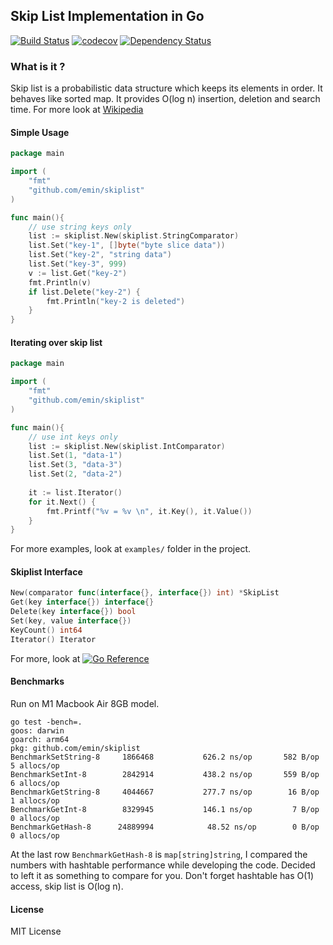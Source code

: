 ## Skip List Implementation in Go

[![Build Status](https://travis-ci.com/emin/skiplist.svg?branch=master)](https://travis-ci.com/emin/skiplist)
[![codecov](https://codecov.io/gh/emin/skiplist/branch/master/graph/badge.svg?token=G3GTH9KRRN)](https://codecov.io/gh/emin/skiplist)
[![Dependency Status](https://img.shields.io/badge/dependencies-none-green)](https://github.com/emin/skiplist/blob/master/go.mod)

### What is it ?
Skip list is a probabilistic data structure which keeps its elements in order. It behaves like sorted map. 
It provides O(log n) insertion, deletion and search time. For more look at [Wikipedia](https://en.wikipedia.org/wiki/Skip_list)


#### Simple Usage

```go
package main

import (
	"fmt"
	"github.com/emin/skiplist"
)

func main(){
    // use string keys only
    list := skiplist.New(skiplist.StringComparator)
    list.Set("key-1", []byte("byte slice data"))
    list.Set("key-2", "string data")
    list.Set("key-3", 999)
    v := list.Get("key-2")
    fmt.Println(v)
    if list.Delete("key-2") {
        fmt.Println("key-2 is deleted")
    }
}
```

#### Iterating over skip list

```go
package main

import (
	"fmt"
	"github.com/emin/skiplist"
)

func main(){
    // use int keys only
    list := skiplist.New(skiplist.IntComparator)
    list.Set(1, "data-1")
    list.Set(3, "data-3")
    list.Set(2, "data-2")
    
    it := list.Iterator()
    for it.Next() {
    	fmt.Printf("%v = %v \n", it.Key(), it.Value())
    }
}
```

For more examples, look at `examples/` folder in the project.


#### Skiplist Interface

```go
New(comparator func(interface{}, interface{}) int) *SkipList
Get(key interface{}) interface{}
Delete(key interface{}) bool
Set(key, value interface{})
KeyCount() int64
Iterator() Iterator

```

For more, look at [![Go Reference](https://pkg.go.dev/badge/github.com/emin/skiplist.svg)](https://pkg.go.dev/github.com/emin/skiplist)

#### Benchmarks

Run on M1 Macbook Air 8GB model.
```
go test -bench=.
goos: darwin
goarch: arm64
pkg: github.com/emin/skiplist
BenchmarkSetString-8   	 1866468	       626.2 ns/op	     582 B/op	       5 allocs/op
BenchmarkSetInt-8      	 2842914	       438.2 ns/op	     559 B/op	       6 allocs/op
BenchmarkGetString-8   	 4044667	       277.7 ns/op	      16 B/op	       1 allocs/op
BenchmarkGetInt-8      	 8329945	       146.1 ns/op	       7 B/op	       0 allocs/op
BenchmarkGetHash-8     	24889994	        48.52 ns/op	       0 B/op	       0 allocs/op
```
At the last row `BenchmarkGetHash-8` is `map[string]string`, I compared the numbers with hashtable performance while developing the code.
Decided to left it as something to compare for you. Don't forget hashtable has O(1) access, skip list is O(log n).

#### License

MIT License